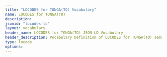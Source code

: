 ```yaml
---
title: "LOCODES for TONGA(TO) Vocabulary"
name: LOCODES for TONGA(TO) 
description: 
jsonid: "locodes-to"
layout: vocabulary
header_name: LOCODES for TONGA(TO) JSON-LD Vocabulary
header_description: Vocabulary Definition of LOCODES for TONGA(TO) semantics in HTML format. JSON-LD format is available at [locodes-to.jsonld](/vocabulary/locodes-to.jsonld)
type: locode
options:
---
```

